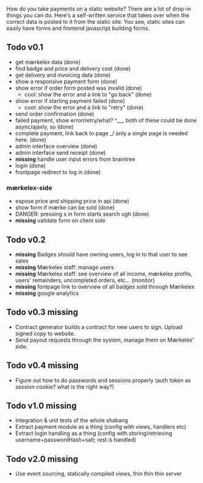 How do you take payments on a static website?
There are a lot of drop-in things you can do.
Here's a self-written service that takes over when the correct data is posted to it from the static site.
You see, static sites can easily have forms and frontend javascript building forms.

## Todo v0.1

- get mærkelex data (done)
- find badge and price and delivery cost (done)
- get delivery and invoicing data (done)
- show a responsive payment form (done)
- show error if order form posted was invalid (done)
  - cool: show the error and a link to "go back" (done)
- show error if starting payment failed (done)
  - cool: show the error and a link to "retry" (done)
- send order confirmation (done)
- failed payment, show error/retry/what? ^\___ both of these could be done async/ajaxly, so (done)
- complete payment, link back to page    _/    only a single page is needed here.           (done)
- admin interface overview (done)
- admin interface send receipt (done)
- **missing** handle user input errors from braintree
- login (done)
- frontpage redirect to log in (done)

### mærkelex-side

- expose price and shipping price in api (done)
- show form if mærke can be sold (done)
- DANGER: pressing s in form starts search ugh (done)
- **missing** validate form on client side

## Todo v0.2

- **missing** Badges should have owning users, log in to that user to see sales
- **missing** Mærkelex staff: manage users
- **missing** Mærkelex staff: see overview of all income, mærkelex profits, users' remainders,
  uncompleted orders, etc... (monitor)
- **missing** fontpage link to overview of all badges sold through Mærkelex
- **missing** google analytics

## Todo v0.3 **missing**

- Contract generator builds a contract for new users to sign. Upload signed copy to website.
- Send payout requests through the system, manage them on Mærkelex' side.

## Todo v0.4 **missing**

- Figure out how to do passwords and sessions properly (auth token as session cookie? what is the right way?)

## Todo v1.0 **missing**

- Integration & unit tests of the whole shabang
- Extract payment module as a thing (config with views, handlers etc)
- Extract login handling as a thing (config with storing/retrieving username+passwordHash+salt; rest is handled)

## Todo v2.0 **missing**

- Use event sourcing, statically compiled views, thin thin thin server

